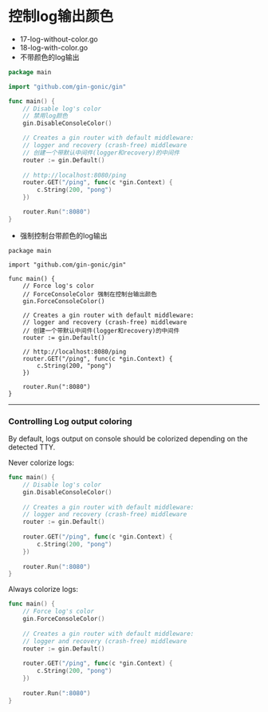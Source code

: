 # 控制log输出颜色
- 17-log-without-color.go
- 18-log-with-color.go
- 不带颜色的log输出
```go
package main

import "github.com/gin-gonic/gin"

func main() {
	// Disable log's color
	// 禁用log颜色
	gin.DisableConsoleColor()

	// Creates a gin router with default middleware:
	// logger and recovery (crash-free) middleware
	// 创建一个带默认中间件(logger和recovery)的中间件
	router := gin.Default()
	
	// http://localhost:8080/ping
	router.GET("/ping", func(c *gin.Context) {
		c.String(200, "pong")
	})

	router.Run(":8080")
}
```
- 强制控制台带颜色的log输出
``` 
package main

import "github.com/gin-gonic/gin"

func main() {
	// Force log's color
	// ForceConsoleColor 强制在控制台输出颜色
	gin.ForceConsoleColor()

	// Creates a gin router with default middleware:
	// logger and recovery (crash-free) middleware
	// 创建一个带默认中间件(logger和recovery)的中间件
	router := gin.Default()

	// http://localhost:8080/ping
	router.GET("/ping", func(c *gin.Context) {
		c.String(200, "pong")
	})

	router.Run(":8080")
}
```
---
### Controlling Log output coloring 

By default, logs output on console should be colorized depending on the detected TTY.

Never colorize logs: 

```go
func main() {
    // Disable log's color
    gin.DisableConsoleColor()
    
    // Creates a gin router with default middleware:
    // logger and recovery (crash-free) middleware
    router := gin.Default()
    
    router.GET("/ping", func(c *gin.Context) {
        c.String(200, "pong")
    })
    
    router.Run(":8080")
}
```

Always colorize logs: 

```go
func main() {
    // Force log's color
    gin.ForceConsoleColor()
    
    // Creates a gin router with default middleware:
    // logger and recovery (crash-free) middleware
    router := gin.Default()
    
    router.GET("/ping", func(c *gin.Context) {
        c.String(200, "pong")
    })
    
    router.Run(":8080")
}
```